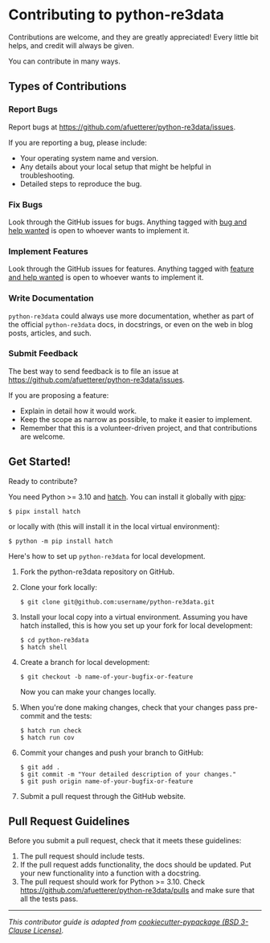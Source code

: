 # Contributing to python-re3data

Contributions are welcome, and they are greatly appreciated! Every little bit helps, and credit will always be given.

You can contribute in many ways.

## Types of Contributions

### Report Bugs

Report bugs at <https://github.com/afuetterer/python-re3data/issues>.

If you are reporting a bug, please include:

- Your operating system name and version.
- Any details about your local setup that might be helpful in troubleshooting.
- Detailed steps to reproduce the bug.

### Fix Bugs

Look through the GitHub issues for bugs. Anything tagged with [bug and help wanted][bug-issues-help-wanted] is open to
whoever wants to implement it.

### Implement Features

Look through the GitHub issues for features. Anything tagged with [feature and help wanted][feature-issues-help-wanted]
is open to whoever wants to implement it.

### Write Documentation

`python-re3data` could always use more documentation, whether as part of the official `python-re3data` docs, in
docstrings, or even on the web in blog posts, articles, and such.

### Submit Feedback

The best way to send feedback is to file an issue at <https://github.com/afuetterer/python-re3data/issues>.

If you are proposing a feature:

- Explain in detail how it would work.
- Keep the scope as narrow as possible, to make it easier to implement.
- Remember that this is a volunteer-driven project, and that contributions are welcome.

## Get Started!

Ready to contribute?

You need Python >= 3.10 and [hatch](https://github.com/pypa/hatch). You can install it globally with
[pipx](https://github.com/pypa/pipx):

```console
$ pipx install hatch
```

or locally with (this will install it in the local virtual environment):

```console
$ python -m pip install hatch
```

Here's how to set up `python-re3data` for local development.

1. Fork the python-re3data repository on GitHub.

2. Clone your fork locally:

    ```console
    $ git clone git@github.com:username/python-re3data.git
    ```

3. Install your local copy into a virtual environment. Assuming you have hatch installed, this is how you set up your
    fork for local development:

    ```console
    $ cd python-re3data
    $ hatch shell
    ```

4. Create a branch for local development:

    ```console
    $ git checkout -b name-of-your-bugfix-or-feature
    ```

    Now you can make your changes locally.

5. When you're done making changes, check that your changes pass pre-commit and the tests:

    ```console
    $ hatch run check
    $ hatch run cov
    ```

6. Commit your changes and push your branch to GitHub:

    ```console
    $ git add .
    $ git commit -m "Your detailed description of your changes."
    $ git push origin name-of-your-bugfix-or-feature
    ```

7. Submit a pull request through the GitHub website.

## Pull Request Guidelines

Before you submit a pull request, check that it meets these guidelines:

1. The pull request should include tests.
2. If the pull request adds functionality, the docs should be updated. Put your new functionality into a function with a
    docstring.
3. The pull request should work for Python >= 3.10. Check <https://github.com/afuetterer/python-re3data/pulls> and make
    sure that all the tests pass.

---

*This contributor guide is adapted from
[cookiecutter-pypackage (BSD 3-Clause License)](https://github.com/audreyfeldroy/cookiecutter-pypackage/blob/master/%7B%7Bcookiecutter.project_slug%7D%7D/CONTRIBUTING.rst).*

<!-- Refs -->

[bug-issues-help-wanted]: https://github.com/afuetterer/python-re3data/issues?q=is%3Aissue+is%3Aopen+label%3A%22type%3A+bug%22+label%3A%22help+wanted%22
[feature-issues-help-wanted]: https://github.com/afuetterer/python-re3data/issues?q=is%3Aissue+is%3Aopen+label%3A%22type%3A+feature%22+label%3A%22help+wanted%22
